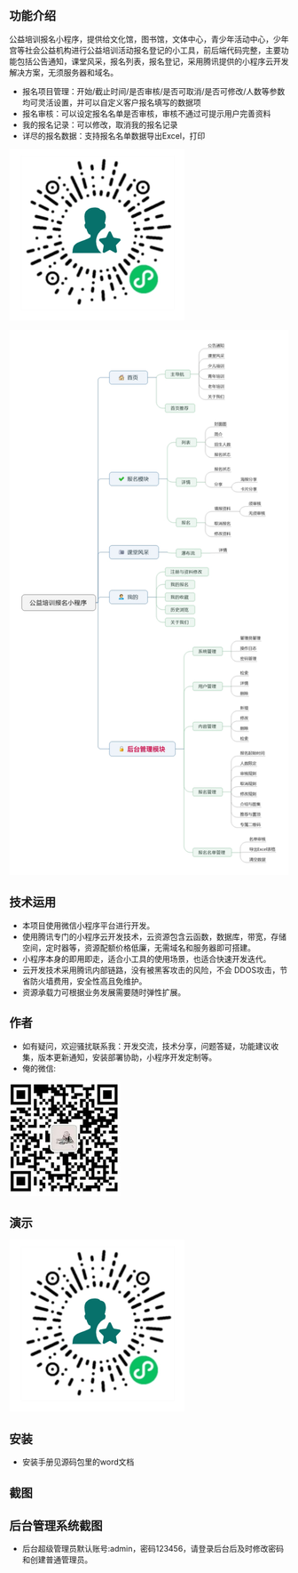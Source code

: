 ## 功能介绍 
公益培训报名小程序，提供给文化馆，图书馆，文体中心，青少年活动中心，少年宫等社会公益机构进行公益培训活动报名登记的小工具，前后端代码完整，主要功能包括公告通知，课堂风采，报名列表，报名登记，采用腾讯提供的小程序云开发解决方案，无须服务器和域名。

- 报名项目管理：开始/截止时间/是否审核/是否可取消/是否可修改/人数等参数均可灵活设置，并可以自定义客户报名填写的数据项
- 报名审核：可以设定报名名单是否审核，审核不通过可提示用户完善资料
- 我的报名记录：可以修改，取消我的报名记录
- 详尽的报名数据：支持报名名单数据导出Excel，打印


![输入图片说明](demo/%E4%BA%8C%E7%BB%B4%E7%A0%81.png)
 
![输入图片说明](demo/%E5%85%AC%E7%9B%8A%E5%9F%B9%E8%AE%AD%E6%8A%A5%E5%90%8D%E5%B0%8F%E7%A8%8B%E5%BA%8F%20(2).jpeg)


## 技术运用
- 本项目使用微信小程序平台进行开发。
- 使用腾讯专门的小程序云开发技术，云资源包含云函数，数据库，带宽，存储空间，定时器等，资源配额价格低廉，无需域名和服务器即可搭建。
- 小程序本身的即用即走，适合小工具的使用场景，也适合快速开发迭代。
- 云开发技术采用腾讯内部链路，没有被黑客攻击的风险，不会 DDOS攻击，节省防火墙费用，安全性高且免维护。
- 资源承载力可根据业务发展需要随时弹性扩展。  



## 作者
- 如有疑问，欢迎骚扰联系我：开发交流，技术分享，问题答疑，功能建议收集，版本更新通知，安装部署协助，小程序开发定制等。
- 俺的微信: 

 ![输入图片说明](demo/author.jpg)



## 演示 
 ![输入图片说明](demo/%E4%BA%8C%E7%BB%B4%E7%A0%81.png)

## 安装

- 安装手册见源码包里的word文档




## 截图
 

## 后台管理系统截图 
- 后台超级管理员默认账号:admin，密码123456，请登录后台后及时修改密码和创建普通管理员。
